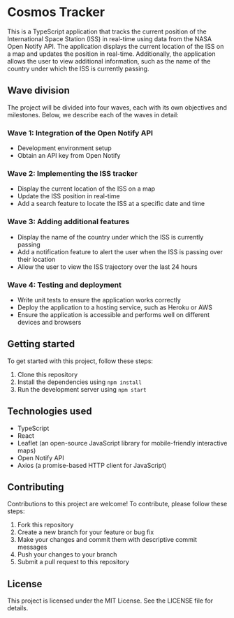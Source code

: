 # Cosmos Tracker

This is a TypeScript application that tracks the current position of the International Space Station (ISS) in real-time using data from the NASA Open Notify API. The application displays the current location of the ISS on a map and updates the position in real-time. Additionally, the application allows the user to view additional information, such as the name of the country under which the ISS is currently passing.

## Wave division

The project will be divided into four waves, each with its own objectives and milestones. Below, we describe each of the waves in detail:

### Wave 1: Integration of the Open Notify API

- Development environment setup
- Obtain an API key from Open Notify

### Wave 2: Implementing the ISS tracker

- Display the current location of the ISS on a map
- Update the ISS position in real-time
- Add a search feature to locate the ISS at a specific date and time

### Wave 3: Adding additional features

- Display the name of the country under which the ISS is currently passing
- Add a notification feature to alert the user when the ISS is passing over their location
- Allow the user to view the ISS trajectory over the last 24 hours

### Wave 4: Testing and deployment

- Write unit tests to ensure the application works correctly
- Deploy the application to a hosting service, such as Heroku or AWS
- Ensure the application is accessible and performs well on different devices and browsers

## Getting started

To get started with this project, follow these steps:

1. Clone this repository
2. Install the dependencies using `npm install`
3. Run the development server using `npm start`

## Technologies used

- TypeScript
- React
- Leaflet (an open-source JavaScript library for mobile-friendly interactive maps)
- Open Notify API
- Axios (a promise-based HTTP client for JavaScript)

## Contributing

Contributions to this project are welcome! To contribute, please follow these steps:

1. Fork this repository
2. Create a new branch for your feature or bug fix
3. Make your changes and commit them with descriptive commit messages
4. Push your changes to your branch
5. Submit a pull request to this repository

## License

This project is licensed under the MIT License. See the LICENSE file for details.
